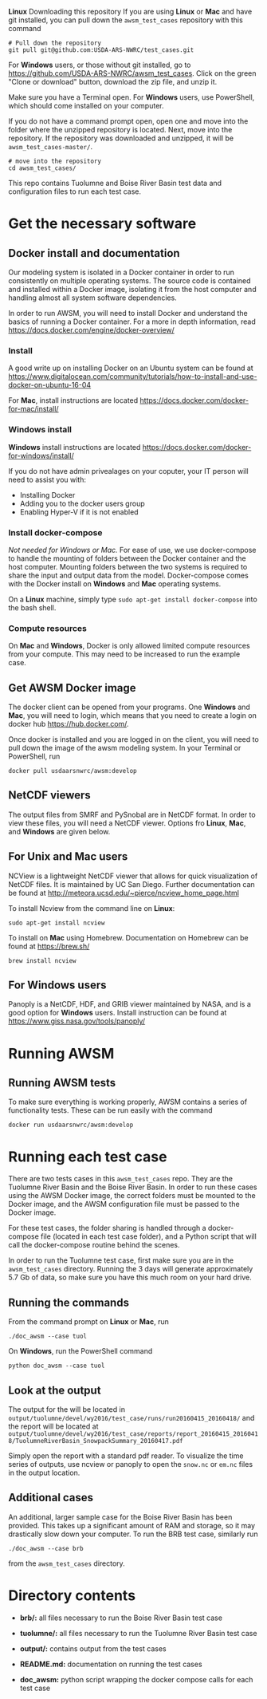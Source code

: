 **Linux** Downloading this repository
If you are using **Linux** or **Mac** and have git installed, you can pull down the `awsm_test_cases` repository with this command
```
# Pull down the repository
git pull git@github.com:USDA-ARS-NWRC/test_cases.git
```
For **Windows** users, or those without git installed, go to https://github.com/USDA-ARS-NWRC/awsm_test_cases. Click on the green "Clone or download" button, download the zip file, and unzip it.

Make sure you have a Terminal open. For **Windows** users, use PowerShell, which should come installed on your computer.

If you do not have a command prompt open, open one and move into the folder where the unzipped repository is located. Next, move into the repository. If the repository was downloaded and unzipped, it will be `awsm_test_cases-master/`.
```
# move into the repository
cd awsm_test_cases/
```

This repo contains Tuolumne and Boise River Basin test data and configuration files to run each test case.

# Get the necessary software

## Docker install and documentation
Our modeling system is isolated in a Docker container in order to run consistently on multiple operating systems.
The source code is contained and installed within a Docker image, isolating it from the host
computer and handling almost all system software dependencies.

In order to run AWSM, you will need to install Docker and understand the basics of running a Docker container.
For a more in depth information, read
https://docs.docker.com/engine/docker-overview/

### Install
A good write up on installing Docker on an Ubuntu system can be found at https://www.digitalocean.com/community/tutorials/how-to-install-and-use-docker-on-ubuntu-16-04

For **Mac**, install instructions are located https://docs.docker.com/docker-for-mac/install/

### Windows install
**Windows** install instructions are located https://docs.docker.com/docker-for-windows/install/

If you do not have admin privealages on your coputer, your IT person will need to assist you with:
- Installing Docker
- Adding you to the docker users group
- Enabling Hyper-V if it is not enabled

### Install docker-compose
*Not needed for Windows or Mac.* For ease of use, we use docker-compose to handle the mounting of folders between the Docker container and the host computer. Mounting folders between the two systems is required to share the input and output data from the model. Docker-compose comes with the Docker install on **Windows** and **Mac** operating systems.

On a **Linux** machine, simply type `sudo apt-get install docker-compose` into the bash shell.

### Compute resources
On **Mac** and **Windows**, Docker is only allowed limited compute resources from your compute. This may need to be increased to run the example case.

## Get AWSM Docker image
The docker client can be opened from your programs. One **Windows** and **Mac**, you will need to login, which means that
you need to create a login on docker hub https://hub.docker.com/.

Once docker is installed and you are logged in on the client, you will need to
pull down the image of the awsm modeling system. In your Terminal or PowerShell, run
```
docker pull usdaarsnwrc/awsm:develop
```

## NetCDF viewers
The output files from SMRF and PySnobal are in NetCDF format.
In order to view these files, you will need a NetCDF viewer. Options fro **Linux**, **Mac**, and **Windows** are given below.
## For Unix and Mac users
NCView is a lightweight NetCDF viewer that allows for quick visualization of NetCDF files. It is maintained by UC San Diego.
Further documentation can be found at http://meteora.ucsd.edu/~pierce/ncview_home_page.html

To install Ncview from the command line on **Linux**:
```
sudo apt-get install ncview
```
To install on **Mac** using Homebrew. Documentation on Homebrew can be found at https://brew.sh/
```
brew install ncview
```

## For Windows users
Panoply is a NetCDF, HDF, and GRIB viewer maintained by NASA, and is a good option for **Windows** users.
Install instruction can be found at https://www.giss.nasa.gov/tools/panoply/

# Running AWSM

## Running AWSM tests
To make sure everything is working properly, AWSM contains a series of
functionality tests. These can be run easily with the command
```
docker run usdaarsnwrc/awsm:develop
```

# Running each test case
There are two tests cases in this `awsm_test_cases` repo. They are the Tuolumne
River Basin and the Boise River Basin. In order to run these cases using the
AWSM Docker image, the correct folders must be mounted to the Docker image, and
the AWSM configuration file must be passed to the Docker image.

For these test cases, the folder sharing is handled through a docker-compose file (located
in each test case folder), and a Python script that will call the docker-compose
routine behind the scenes.

In order to run the Tuolumne test case, first make sure you are in the
`awsm_test_cases` directory.
Running the 3 days will generate approximately 5.7 Gb of data, so make sure
you have this much room on your hard drive.

## Running the commands
From the command prompt on **Linux** or **Mac**, run
```
./doc_awsm --case tuol
```
On **Windows**, run the PowerShell command
```
python doc_awsm --case tuol
```

## Look at the output
The output for the  will be located in `output/tuolumne/devel/wy2016/test_case/runs/run20160415_20160418/`
and the report will be located at `output/tuolumne/devel/wy2016/test_case/reports/report_20160415_20160418/TuolumneRiverBasin_SnowpackSummary_20160417.pdf`

Simply open the report with a standard pdf reader. To visualize the time series of outputs, use ncview or panoply to open the `snow.nc` or `em.nc` files in the output location.

## Additional cases
An additional, larger sample case for the Boise River Basin has been provided.
This takes up a significant amount of RAM and storage,
so it may drastically slow down your computer.
To run the BRB test case, similarly run
```
./doc_awsm --case brb
```
from the `awsm_test_cases` directory.

# Directory contents
- **brb/:** all files necessary to run the Boise River Basin test case

- **tuolumne/:** all files necessary to run the Tuolumne River Basin test case

- **output/:** contains output from the test cases

- **README.md:** documentation on running the test cases

- **doc_awsm:** python script wrapping the docker compose calls for each test case
